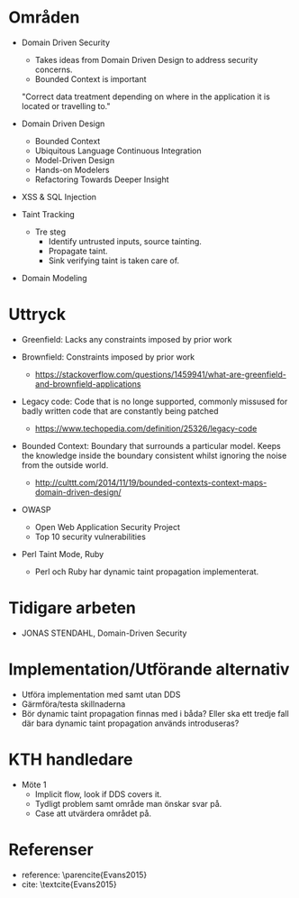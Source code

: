 # Områden
* Domain Driven Security
  * Takes ideas from Domain Driven Design to address security concerns.
  * Bounded Context is important

  "Correct data treatment depending on where in the application it is located or travelling to."

* Domain Driven Design
  * Bounded Context
  * Ubiquitous Language Continuous Integration
  * Model-Driven Design
  * Hands-on Modelers
  * Refactoring Towards Deeper  Insight

* XSS & SQL Injection

* Taint Tracking
  * Tre steg
    * Identify untrusted inputs, source tainting.
    * Propagate taint.
    * Sink verifying taint is taken care of.

* Domain Modeling


# Uttryck
* Greenfield: Lacks any constraints imposed by prior work
* Brownfield: Constraints imposed by prior work
  * https://stackoverflow.com/questions/1459941/what-are-greenfield-and-brownfield-applications

* Legacy code: Code that is no longe supported, commonly missused for badly written code that are constantly being patched
  * https://www.techopedia.com/definition/25326/legacy-code

* Bounded Context: Boundary that surrounds a particular model. Keeps the knowledge inside the boundary consistent whilst ignoring the noise from the outside world.
  * http://culttt.com/2014/11/19/bounded-contexts-context-maps-domain-driven-design/

* OWASP
  * Open Web Application Security Project
  * Top 10 security vulnerabilities

* Perl Taint Mode, Ruby
  * Perl och Ruby har dynamic taint propagation implementerat.

# Tidigare arbeten
 * JONAS STENDAHL, Domain-Driven Security


# Implementation/Utförande alternativ
  * Utföra implementation med samt utan DDS
   * Gärmföra/testa skillnaderna
   * Bör dynamic taint propagation finnas med i båda? Eller ska ett tredje fall där bara dynamic taint propagation används introduseras? 


# KTH handledare
  * Möte 1
    * Implicit flow, look if DDS covers it.
    * Tydligt problem samt område man önskar svar på.
    * Case att utvärdera området på.


# Referenser
 * reference: \parencite{Evans2015} 
 * cite: \textcite{Evans2015}